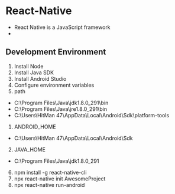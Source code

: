 # React-Native

- React Native is a JavaScript framework
- 

## Development Environment

1. Install Node
2. Install Java SDK
3. Install Android Studio
4. Configure environment variables
5. path

- C:\Program Files\Java\jdk1.8.0_291\bin
- C:\Program Files\Java\jre1.8.0_291\bin
- C:\Users\HitMan 47\AppData\Local\Android\Sdk\platform-tools

1. ANDROID_HOME

- C:\Users\HitMan 47\AppData\Local\Android\Sdk

2. JAVA_HOME

- C:\Program Files\Java\jdk1.8.0_291

6. npm install -g react-native-cli
7. npx react-native init AwesomeProject
8. npx react-native run-android
